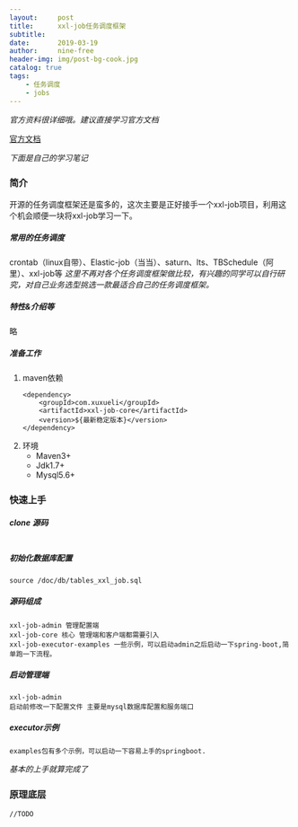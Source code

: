 ```yaml
---
layout:     post
title:      xxl-job任务调度框架
subtitle:   
date:       2019-03-19
author:     nine-free
header-img: img/post-bg-cook.jpg
catalog: true
tags:
    - 任务调度
    - jobs
---
```


_官方资料很详细哦。建议直接学习官方文档_

[官方文档](http://www.xuxueli.com/xxl-job)

_下面是自己的学习笔记_
### 简介
开源的任务调度框架还是蛮多的，这次主要是正好接手一个xxl-job项目，利用这个机会顺便一块将xxl-job学习一下。
##### 常用的任务调度
crontab（linux自带）、Elastic-job（当当）、saturn、lts、TBSchedule（阿里）、xxl-job等
_这里不再对各个任务调度框架做比较，有兴趣的同学可以自行研究，对自己业务选型挑选一款最适合自己的任务调度框架。_
##### 特性&介绍等
略
##### 准备工作
1. maven依赖
    ```
    <dependency>
        <groupId>com.xuxueli</groupId>
        <artifactId>xxl-job-core</artifactId>
        <version>${最新稳定版本}</version>
    </dependency>
    ```
2. 环境
   - Maven3+
   - Jdk1.7+
   - Mysql5.6+

### 快速上手
##### clone 源码
```

```
##### 初始化数据库配置
```
source /doc/db/tables_xxl_job.sql
```
##### 源码组成
```
xxl-job-admin 管理配置端
xxl-job-core 核心 管理端和客户端都需要引入
xxl-job-executor-examples 一些示例，可以启动admin之后启动一下spring-boot,简单跑一下流程。
```
##### 启动管理端
```
xxl-job-admin
启动前修改一下配置文件 主要是mysql数据库配置和服务端口
```
##### executor示例
```
examples包有多个示例，可以启动一下容易上手的springboot.
```

_基本的上手就算完成了_

### 原理底层
```
//TODO
```



